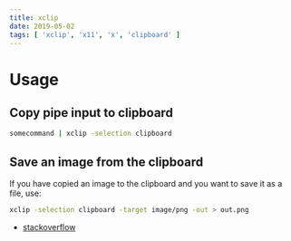 ```yaml
---
title: xclip
date: 2019-05-02
tags: [ 'xclip', 'x11', 'x', 'clipboard' ]
---
```


# Usage

## Copy pipe input to clipboard

```bash
somecommand | xclip -selection clipboard
```

## Save an image from the clipboard

If you have copied an image to the clipboard and you want to save it as a file,
use:

```bash
xclip -selection clipboard -target image/png -out > out.png
```

* [stackoverflow](https://stackoverflow.com/questions/6841532/linux-image-from-clipboard)
